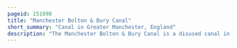 ```yaml
---
pageid: 151898
title: "Manchester Bolton & Bury Canal"
short_summary: "Canal in Greater Manchester, England"
description: "The Manchester Bolton & Bury Canal is a disused canal in Greater Manchester, England, built to link Bolton and Bury with Manchester. The canal, when fully opened, was 15 miles 1 furlong long. It was accessed via a Junction with the Irwell River in Salford. Seventeen Locks were required to climb to the Summit as it passed through Pendleton, heading northwest to Prestolee before it split northwest to Bolton and northeast to Bury. Between Bolton and Bury the Canal was Level and no Locks needed. Six Aqueducts were built to allow the Canal to cross the Rivers tonge and irwell and several minor Roads."
---
```

